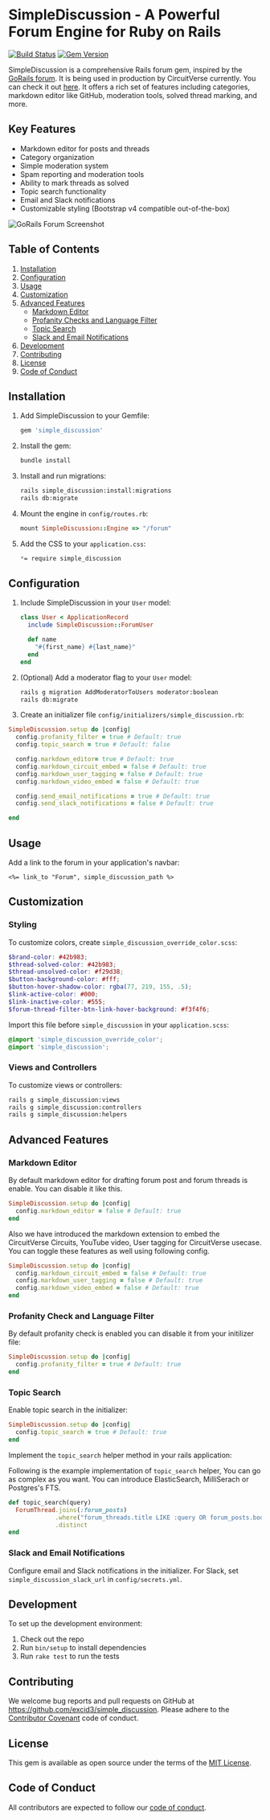 # SimpleDiscussion - A Powerful Forum Engine for Ruby on Rails

[![Build Status](https://github.com/circuitverse/simple_discussion/workflows/Tests/badge.svg)](https://github.com/circuitverse/simple_discussion/actions) [![Gem Version](https://badge.fury.io/rb/simple_discussion.svg)](https://badge.fury.io/rb/simple_discussion)

SimpleDiscussion is a comprehensive Rails forum gem, inspired by the [GoRails forum](https://gorails.com/forum). It is being used in production by CircuitVerse currently. You can check it out [here](https://circuitverse.org/forum). It offers a rich set of features including categories, markdown editor like GitHub, moderation tools, solved thread marking, and more.

## Key Features

- Markdown editor for posts and threads
- Category organization
- Simple moderation system
- Spam reporting and moderation tools
- Ability to mark threads as solved
- Topic search functionality
- Email and Slack notifications
- Customizable styling (Bootstrap v4 compatible out-of-the-box)

![GoRails Forum Screenshot](https://d3vv6lp55qjaqc.cloudfront.net/items/3j2p3o1j0d1O0R1w2j1Y/Screen%20Shot%202017-08-08%20at%203.12.01%20PM.png?X-CloudApp-Visitor-Id=51470&v=d439dcae)

## Table of Contents

1. [Installation](#installation)
2. [Configuration](#configuration)
3. [Usage](#usage)
4. [Customization](#customization)
5. [Advanced Features](#advanced-features)
    - [Markdown Editor](#markdown-editor)
    - [Profanity Checks and Language Filter](#profanity-check-and-language-filter)
    - [Topic Search](#topic-search)
    - [Slack and Email Notifications](#slack-and-email-notifications)
6. [Development](#development)
7. [Contributing](#contributing)
8. [License](#license)
9. [Code of Conduct](#code-of-conduct)

## Installation

1. Add SimpleDiscussion to your Gemfile:

   ```ruby
   gem 'simple_discussion'
   ```

2. Install the gem:

   ```bash
   bundle install
   ```

3. Install and run migrations:

   ```bash
   rails simple_discussion:install:migrations
   rails db:migrate
   ```

4. Mount the engine in `config/routes.rb`:

   ```ruby
   mount SimpleDiscussion::Engine => "/forum"
   ```

5. Add the CSS to your `application.css`:

   ```scss
   *= require simple_discussion
   ```

## Configuration

1. Include SimpleDiscussion in your `User` model:

   ```ruby
   class User < ApplicationRecord
     include SimpleDiscussion::ForumUser

     def name
       "#{first_name} #{last_name}"
     end
   end
   ```

2. (Optional) Add a moderator flag to your `User` model:

   ```bash
   rails g migration AddModeratorToUsers moderator:boolean
   rails db:migrate
   ```

3. Create an initializer file `config/initializers/simple_discussion.rb`:

```ruby
SimpleDiscussion.setup do |config|
  config.profanity_filter = true # Default: true
  config.topic_search = true # Default: false

  config.markdown_editor= true # Default: true
  config.markdown_circuit_embed = false # Default: true
  config.markdown_user_tagging = false # Default: true
  config.markdown_video_embed = false # Default: true

  config.send_email_notifications = true # Default: true
  config.send_slack_notifications = false # Default: true

end
```

## Usage

Add a link to the forum in your application's navbar:

```erb
<%= link_to "Forum", simple_discussion_path %>
```

## Customization

### Styling

To customize colors, create `simple_discussion_override_color.scss`:

```scss
$brand-color: #42b983;
$thread-solved-color: #42b983;
$thread-unsolved-color: #f29d38;
$button-background-color: #fff;
$button-hover-shadow-color: rgba(77, 219, 155, .5);
$link-active-color: #000;
$link-inactive-color: #555;
$forum-thread-filter-btn-link-hover-background: #f3f4f6;
```

Import this file before `simple_discussion` in your `application.scss`:

```scss
@import 'simple_discussion_override_color';
@import 'simple_discussion';
```

### Views and Controllers

To customize views or controllers:

```bash
rails g simple_discussion:views
rails g simple_discussion:controllers
rails g simple_discussion:helpers
```

## Advanced Features

### Markdown Editor

By default markdown editor for drafting forum post and forum threads is enable. You can disable it like this.

```ruby
SimpleDiscussion.setup do |config|
  config.markdown_editor = false # Default: true
end
```

Also we have introduced the markdown extension to embed the CircuitVerse Circuits, YouTube video, User tagging for CircuitVerse usecase.
You can toggle these features as well using following config.

```ruby
SimpleDiscussion.setup do |config|
  config.markdown_circuit_embed = false # Default: true
  config.markdown_user_tagging = false # Default: true
  config.markdown_video_embed = false # Default: true
end
```
### Profanity Check and Language Filter

By default profanity check is enabled you can disable it from your initilizer file:

```ruby
SimpleDiscussion.setup do |config|
  config.profanity_filter = true # Default: true
end
```

### Topic Search

Enable topic search in the initializer:

```ruby
SimpleDiscussion.setup do |config|
  config.topic_search = true # Default: true
end
```

Implement the `topic_search` helper method in your rails application:

Following is the example implementation of `topic_search` helper, You can go as complex as you want. You can introduce ElasticSearch, MilliSerach or Postgres's FTS.
```ruby
def topic_search(query)
  ForumThread.joins(:forum_posts)
             .where("forum_threads.title LIKE :query OR forum_posts.body LIKE :query", query: "%#{query}%")
             .distinct
end
```

### Slack and Email Notifications

Configure email and Slack notifications in the initializer. For Slack, set `simple_discussion_slack_url` in `config/secrets.yml`.

## Development

To set up the development environment:

1. Check out the repo
2. Run `bin/setup` to install dependencies
3. Run `rake test` to run the tests

## Contributing

We welcome bug reports and pull requests on GitHub at https://github.com/excid3/simple_discussion. Please adhere to the [Contributor Covenant](http://contributor-covenant.org) code of conduct.

## License

This gem is available as open source under the terms of the [MIT License](http://opensource.org/licenses/MIT).

## Code of Conduct

All contributors are expected to follow our [code of conduct](https://github.com/excid3/simple_discussion/blob/master/CODE_OF_CONDUCT.md).
